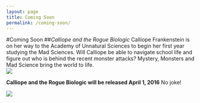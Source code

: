 ```yaml
---
layout: page
title: Coming Soon
permalink: /coming-soon/
---
```


#Coming Soon
##*Calliope and the Rogue Biologic*
 Calliope Frankenstein is on her way to the Academy of Unnatural Sciences to begin her first year studying the Mad Sciences. Will Calliope be able to navigate school life and figure out who is behind the recent monster attacks? Mystery, Monsters and Mad Science bring the world to life.  
 <a href = "http://www.amazon.com/Three-Fs-Using-overcome-failure-ebook/dp/B00L9MCJHK/ref=asap_bc?ie=UTF8">
<img src = "https://dl.dropboxusercontent.com/u/45369/Calliope-1-mock.png" link = "http://www.amazon.com/Three-Fs-Using-overcome-failure-ebook/dp/B00L9MCJHK/ref=asap_bc?ie=UTF8">
</a>

**Calliope and the Rogue Biologic will be released April 1, 2016** No joke!


<a href = "">
<img src = "https://dl.dropboxusercontent.com/u/45369/amazon_preorder_button.gif" link = "">
</a>




